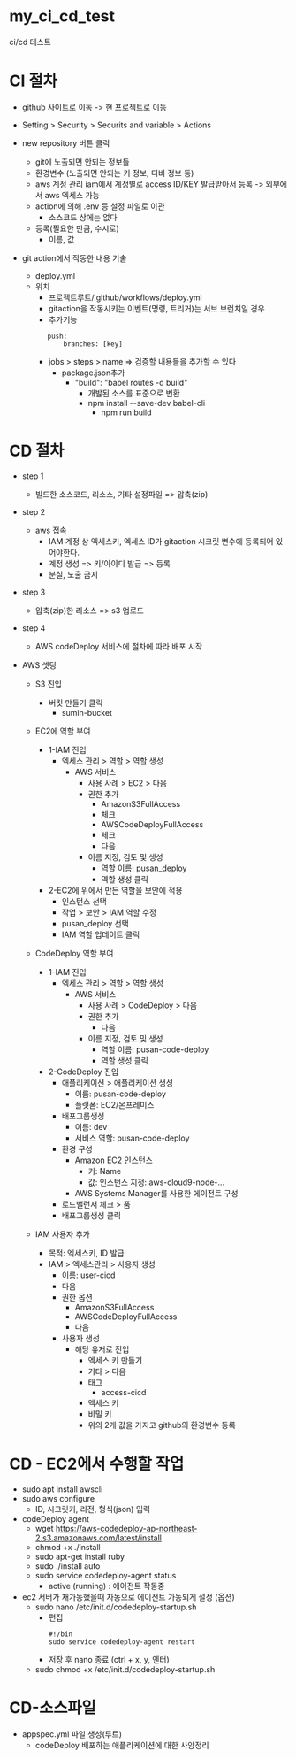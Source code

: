 # my_ci_cd_test
ci/cd 테스트

# CI 절차
- github 사이트로 이동 -> 현 프로젝트로 이동
- Setting > Security > Securits and variable > Actions
- new repository 버튼 클릭
  - git에 노출되면 안되는 정보들 
  - 환경변수 (노출되면 안되는 키 정보, 디비 정보 등)
  - aws 계정 관리 iam에서 계정별로 access ID/KEY 발급받아서 등록 -> 외부에서 aws 엑세스 가능
  - action에 의해 .env 등 설정 파일로 이관
    - 소스코드 상에는 없다
  - 등록(필요한 만큼, 수시로)
    - 이름, 값
  
- git action에서 작동한 내용 기술
  - deploy.yml
  - 위치
    - 프로젝트루트/.github/workflows/deploy.yml
    - gitaction을 작동시키는 이벤트(명령, 트리거)는 서브 브런치일 경우
    - 추가기능
     ```
        push:
            branches: [key]
    ```
    - jobs > steps > name => 검증할 내용들을 추가할 수 있다
      - package.json추가
        - "build": "babel routes -d build"
          - 개발된 소스를 표준으로 변환
          - npm install --save-dev babel-cli
            - npm run build

# CD 절차
- step 1
  - 빌드한 소스코드, 리소스, 기타 설정파일 => 압축(zip)

- step 2 
  - aws 접속
    - IAM 계정 상 엑세스키, 엑세스 ID가 gitaction 시크릿 변수에 등록되어 있어야한다.
    - 계정 생성 => 키/아이디 발급 => 등록
    - 분실, 노출 금지

- step 3
  - 압축(zip)한 리소스 => s3 업로드
  
- step 4
  - AWS codeDeploy 서비스에 절차에 따라 배포 시작

- AWS 셋팅
  - S3 진입
    - 버킷 만들기 클릭
      - sumin-bucket
  
  - EC2에 역할 부여
    - 1-IAM 진입
      - 엑세스 관리 > 역할 > 역할 생성
        - AWS 서비스
          - 사용 사례 > EC2 > 다음
          - 권한 추가
            - AmazonS3FullAccess
            - 체크
            - AWSCodeDeployFullAccess
            - 체크
            - 다음
          - 이름 지정, 검토 및 생성
            - 역할 이름: pusan_deploy
            - 역할 생성 클릭
    - 2-EC2에 위에서 만든 역할을 보안에 적용
      - 인스턴스 선택
      - 작업 > 보안 > IAM 역할 수정
      - pusan_deploy 선택
      - IAM 역할 업데이트 클릭
  
  - CodeDeploy 역할 부여
    - 1-IAM 진입
      - 엑세스 관리 > 역할 > 역할 생성
        - AWS 서비스
          - 사용 사례 > CodeDeploy > 다음
          - 권한 추가
            - 다음
          - 이름 지정, 검토 및 생성
            - 역할 이름: pusan-code-deploy
            - 역할 생성 클릭
    - 2-CodeDeploy 진입
      - 애플리케이션 > 애플리케이션 생성
        - 이름: pusan-code-deploy
        - 플랫폼: EC2/온프레미스
      - 배포그룹생성
        - 이름: dev
        - 서비스 역할: pusan-code-deploy
      - 환경 구성
        - Amazon EC2 인스턴스
          - 키: Name
          - 값: 인스턴스 지정: aws-cloud9-node-...
        - AWS Systems Manager를 사용한 에이전트 구성
      - 로드밸런서 체크 > 품
      - 배포그룹생성 클릭
  - IAM 사용자 추가
    - 목적: 엑세스키, ID 발급
    - IAM > 엑세스관리 > 사용자 생성
      - 이름: user-cicd
      - 다음
      - 권한 옵션
        - AmazonS3FullAccess
        - AWSCodeDeployFullAccess
        - 다음
      - 사용자 생성
        - 해당 유저로 진입
          - 엑세스 키 만들기
          - 기타 > 다음
          - 태그
            - access-cicd
          - 엑세스 키
          - 비밀 키
          - 위의 2개 값을 가지고 github의 환경변수 등록

# CD - EC2에서 수행할 작업
- sudo apt install awscli
- sudo aws configure
  - ID, 시크릿키, 리전, 형식(json) 입력
- codeDeploy agent 
  - wget https://aws-codedeploy-ap-northeast-2.s3.amazonaws.com/latest/install
  - chmod +x ./install
  - sudo apt-get install ruby
  - sudo ./install auto
  - sudo service codedeploy-agent status
    - active (running) : 에이전트 작동중
- ec2 서버가 재가동했을때 자동으로 에이전트 가동되게 설정 (옵션)
  - sudo nano /etc/init.d/codedeploy-startup.sh
    - 편집
      ```
      #!/bin
      sudo service codedeploy-agent restart
      ```
    - 저장 후 nano 종료 (ctrl + x, y, 엔터) 
  - sudo chmod +x /etc/init.d/codedeploy-startup.sh
# CD-소스파일
- appspec.yml 파일 생성(루트)
  - codeDeploy 배포하는 애플리케이션에 대한 사양정리